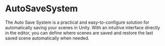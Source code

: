 # AutoSaveSystem
The Auto Save System is a practical and easy-to-configure solution for automatically saving your scenes in Unity. With an intuitive interface directly in the editor, you can define where scenes are saved and restore the last saved scene automatically when needed.
